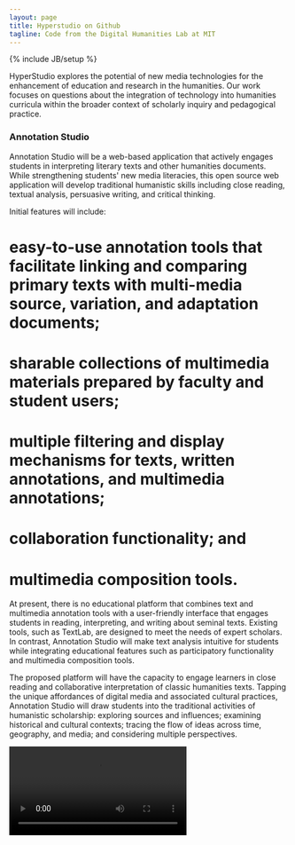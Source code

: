 ```yaml
---
layout: page
title: Hyperstudio on Github
tagline: Code from the Digital Humanities Lab at MIT
---
```

{% include JB/setup %}

HyperStudio explores the potential of new media technologies for the enhancement of education and research in the humanities. Our work focuses on questions about the integration of technology into humanities curricula within the broader context of scholarly inquiry and pedagogical practice.

### Annotation Studio

Annotation Studio will be a web-based application that actively engages students in  interpreting  literary  texts and other humanities documents.  While strengthening students' new media  literacies,  this open source web application will develop traditional humanistic skills including close reading, textual analysis, persuasive writing, and critical thinking. 

Initial features will include: 
# easy-to-use annotation tools that facilitate linking and comparing primary texts with multi-media  source, variation, and adaptation documents; 
# sharable collections of multimedia materials  prepared by faculty and student users; 
# multiple filtering and display mechanisms for texts,  written  annotations, and multimedia annotations; 
# collaboration functionality; and 
# multimedia  composition  tools.

At  present, there is no educational platform that combines text and multimedia annotation tools  with  a user-friendly interface that engages students in   reading, interpreting, and writing about  seminal  texts.    Existing tools, such as TextLab, are designed to meet the needs of expert scholars.    In  contrast,  Annotation Studio will make text analysis intuitive for students while integrating  educational  features such as participatory functionality and multimedia composition tools. 

The  proposed platform will have the capacity to engage learners in   close reading and collaborative  interpretation  of classic humanities texts.  Tapping the unique affordances of   digital media and  associated cultural practices, Annotation Studio will draw students into the traditional activities of  humanistic  scholarship: exploring sources and influences; examining historical and cultural  contexts;  tracing the flow of ideas across time, geography, and media; and considering multiple  perspectives.

<video src="/ann-studio-preview.mov" controls width="320"></video>


